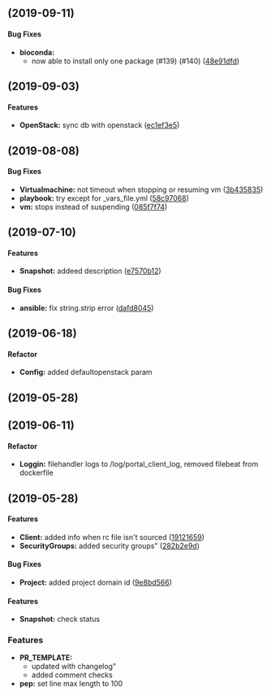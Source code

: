 ##  (2019-09-11)


#### Bug Fixes

* **bioconda:**
  *  now able to install only one package (#139) (#140) ([48e91dfd](48e91dfd))

##  (2019-09-03)


#### Features

* **OpenStack:** sync db with openstack ([ec1ef3e5](ec1ef3e5))

##  (2019-08-08)


#### Bug Fixes

* **Virtualmachine:** not timeout when stopping or resuming vm ([3b435835](3b435835))
* **playbook:**  try except for _vars_file.yml ([58c97068](58c97068))
* **vm:**  stops instead of suspending ([085f7f74](085f7f74))

##  (2019-07-10)


#### Features

* **Snapshot:** addeed description ([e7570b12](e7570b12))

#### Bug Fixes

* **ansible:**  fix string.strip error ([dafd8045](dafd8045))


##  (2019-06-18)

#### Refactor

* **Config:** added defaultopenstack param

##  (2019-05-28)


##  (2019-06-11)

#### Refactor

* **Loggin:** filehandler logs to /log/portal_client_log, removed filebeat from dockerfile

##  (2019-05-28)


#### Features

* **Client:**  added info when rc file isn't sourced ([19121659](19121659))
* **SecurityGroups:** added security groups" ([282b2e9d](282b2e9d))

#### Bug Fixes

* **Project:** added project domain id ([9e8bd566](9e8bd566))

#### Features

* **Snapshot:** check status



### Features

* **PR_TEMPLATE:**
  * updated with changelog" 
  * added comment checks
* **pep:**  set line max length to 100 
